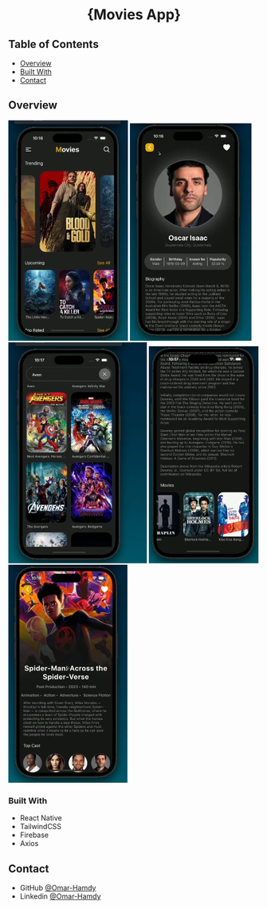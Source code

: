 <h1 align="center">{Movies App}</h1>

<!-- TABLE OF CONTENTS -->

## Table of Contents

- [Overview](#overview)
- [Built With](#built-with)
- [Contact](#contact)

<!-- OVERVIEW -->

## Overview

![screenshot](https://raw.githubusercontent.com/OmarHam-dy/Movies-App/main/screensDesign/1.PNG)
![screenshot](https://raw.githubusercontent.com/OmarHam-dy/Movies-App/main/screensDesign/2.PNG)
![screenshot](https://raw.githubusercontent.com/OmarHam-dy/Movies-App/main/screensDesign/3.PNG)
![screenshot](https://raw.githubusercontent.com/OmarHam-dy/Movies-App/main/screensDesign/4.PNG)
![screenshot](https://raw.githubusercontent.com/OmarHam-dy/Movies-App/main/screensDesign/5.PNG)


### Built With

<!-- This section should list any major frameworks that you built your project using. Here are a few examples.-->

- React Native
- TailwindCSS
- Firebase
- Axios

## Contact

- GitHub [@Omar-Hamdy](https://github.com/OmarHam-dy)
- Linkedin [@Omar-Hamdy](https://www.linkedin.com/in/omar-hamdy-159602250?utm_source=share&utm_campaign=share_via&utm_content=profile&utm_medium=android_app)
